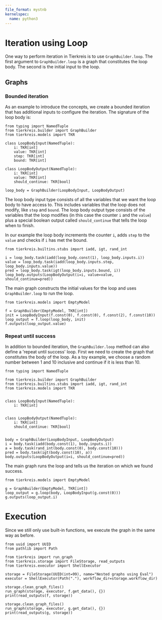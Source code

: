 ```yaml
---
file_format: mystnb
kernelspec:
  name: python3
---
```


# Iteration using Loop

One way to perform iteration in Tierkreis is to use `GraphBuilder.loop`.
The first argument to `GraphBuilder.loop` is a graph that constitutes the loop body.
The second is the initial input to the loop.

## Graphs

### Bounded iteration

As an example to introduce the concepts, we create a bounded iteration that has additional inputs to configure the iteration.
The signature of the loop body is:

```{code-cell} ipython3
from typing import NamedTuple
from tierkreis.builder import GraphBuilder
from tierkreis.models import TKR

class LoopBodyInput(NamedTuple):
    i: TKR[int]
    value: TKR[int]
    step: TKR[int]
    bound: TKR[int]

class LoopBodyOutput(NamedTuple):
    i: TKR[int]
    value: TKR[int]
    should_continue: TKR[bool]

loop_body = GraphBuilder(LoopBodyInput, LoopBodyOutput)
```

The loop body input type consists of all the variables that we want the loop body to have access to.
This includes variables that the loop does not modify, like `step` and `bound`.
The loop body output type consists of the variables that the loop modifies
(in this case the counter `i` and the `value`)
plus a special boolean output called `should_continue` that tells the loop when to finish.

In our example the loop body increments the counter `i`,
adds `step` to the `value`
and checks if `i` has met the bound.

```{code-cell} ipython
from tierkreis.builtins.stubs import iadd, igt, rand_int

i = loop_body.task(iadd(loop_body.const(1), loop_body.inputs.i))
value = loop_body.task(iadd(loop_body.inputs.step, loop_body.inputs.value))
pred = loop_body.task(igt(loop_body.inputs.bound, i))
loop_body.outputs(LoopBodyOutput(i=i, value=value, should_continue=pred))
```

The main graph constructs the initial values for the loop and uses `GraphBuilder.loop` to run the loop.

```{code-cell} ipython3
from tierkreis.models import EmptyModel

f = GraphBuilder(EmptyModel, TKR[int])
init = LoopBodyInput(f.const(0), f.const(0), f.const(2), f.const(10))
loop_output = f.loop(loop_body, init)
f.outputs(loop_output.value)
```

### Repeat until success

In addition to bounded iteration, the `GraphBuilder.loop` method can also define a 'repeat until success' loop.
First we need to create the graph that constitutes the body of the loop.
As a toy example, we choose a random number between 1 and 10 inclusive and continue if it is less than 10.

```{code-cell} ipython3
from typing import NamedTuple

from tierkreis.builder import GraphBuilder
from tierkreis.builtins.stubs import iadd, igt, rand_int
from tierkreis.models import TKR


class LoopBodyInput(NamedTuple):
    i: TKR[int]


class LoopBodyOutput(NamedTuple):
    i: TKR[int]
    should_continue: TKR[bool]


body = GraphBuilder(LoopBodyInput, LoopBodyOutput)
i = body.task(iadd(body.const(1), body.inputs.i))
a = body.task(rand_int(body.const(0), body.const(10)))
pred = body.task(igt(body.const(10), a))
body.outputs(LoopBodyOutput(i=i, should_continue=pred))
```

The main graph runs the loop and tells us the iteration on which we found success.

```{code-cell} ipython3
from tierkreis.models import EmptyModel

g = GraphBuilder(EmptyModel, TKR[int])
loop_output = g.loop(body, LoopBodyInput(g.const(0)))
g.outputs(loop_output.i)
```

# Execution

Since we still only use built-in functions, we execute the graph in the same way as before.

```{code-cell} ipython3
from uuid import UUID
from pathlib import Path

from tierkreis import run_graph
from tierkreis.storage import FileStorage, read_outputs
from tierkreis.executor import ShellExecutor

storage = FileStorage(UUID(int=99), name="Nested graphs using Eval")
executor = ShellExecutor(Path("."), workflow_dir=storage.workflow_dir)

storage.clean_graph_files()
run_graph(storage, executor, f.get_data(), {})
print(read_outputs(f, storage))

storage.clean_graph_files()
run_graph(storage, executor, g.get_data(), {})
print(read_outputs(g, storage))
```

